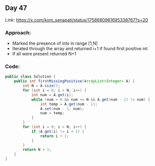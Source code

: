 ## Day 47

Link: https://x.com/kom_senapati/status/1758680961695338767?s=20

### Approach:

- Marked the presence of ints in range [1,N]
- Iterated through the array and returned i+1 if found first positive int
- If all were present returned N+1

### Code:

```java
public class Solution {
    public int firstMissingPositive(ArrayList<Integer> A) {
        int N = A.size();
        for (int i = 0; i < N; i++) {
            int num = A.get(i);
            while (num > 0 && num <= N && A.get(num - 1) != num) {
                int temp = A.get(num - 1);
                A.set(num - 1, num);
                num = temp;
            }
        }
        for (int i = 0; i < N; i++) {
            if (A.get(i) != i + 1) {
                return i + 1;
            }
        }
        return N + 1;
    }
}
```
